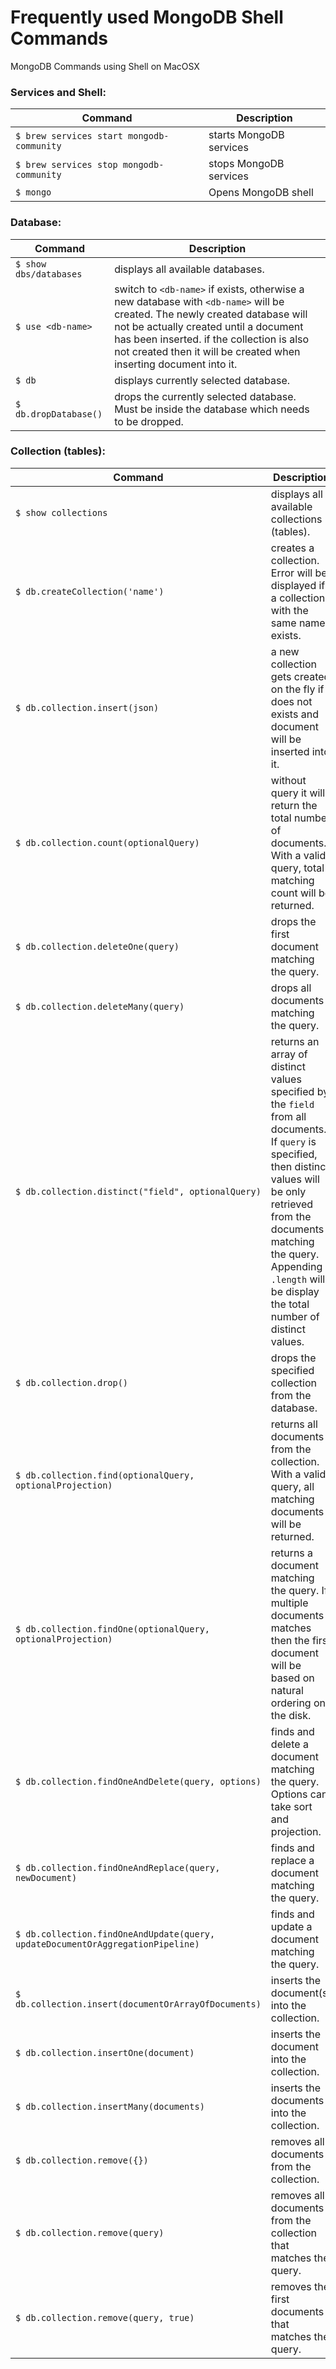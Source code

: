 # Frequently used MongoDB Shell Commands

MongoDB Commands using Shell on MacOSX 

### Services and Shell:
| Command | Description |
| --- | --- |
| `$ brew services start mongodb-community` | starts MongoDB services
| `$ brew services stop mongodb-community` | stops MongoDB services
| `$ mongo` | Opens MongoDB shell |

### Database:
| Command | Description |
| --- | --- |
| `$ show dbs/databases` | displays all available databases.
| `$ use <db-name>` | switch to `<db-name>` if exists, otherwise a new database with `<db-name>` will be created. The newly created database will not be actually created until a document has been inserted. if the collection is also not created then it will be created when inserting document into it.
| `$ db` | displays currently selected database.
| `$ db.dropDatabase()` | drops the currently selected database. Must be inside the database which needs to be dropped.

### Collection (tables):
| Command | Description |
| --- | --- |
| `$ show collections` | displays all available collections (tables).
| `$ db.createCollection('name')` | creates a collection. Error will be displayed if a collection with the same name exists.
| `$ db.collection.insert(json)` | a new collection gets created on the fly if does not exists and document will be inserted into it.
| `$ db.collection.count(optionalQuery)` | without query it will return the total number of documents. With a valid query, total matching count will be returned.
| `$ db.collection.deleteOne(query)` | drops the first document matching the query.
| `$ db.collection.deleteMany(query)` | drops all documents matching the query.
| `$ db.collection.distinct("field", optionalQuery)` | returns an array of distinct values specified by the `field` from all documents. If `query` is specified, then distinct values will be only retrieved from the documents matching the query. Appending `.length` will be display the total number of distinct values.
| `$ db.collection.drop()` | drops the specified collection from the database.
| `$ db.collection.find(optionalQuery, optionalProjection)` | returns all documents from the collection. With a valid query, all matching documents will be returned.
| `$ db.collection.findOne(optionalQuery, optionalProjection)` | returns a document matching the query. If multiple documents matches then the first document will be based on natural ordering on the disk.
| `$ db.collection.findOneAndDelete(query, options)` | finds and delete a document matching the query. Options can take sort and projection.
| `$ db.collection.findOneAndReplace(query, newDocument)` | finds and replace a document matching the query.
| `$ db.collection.findOneAndUpdate(query, updateDocumentOrAggregationPipeline)` | finds and update a document matching the query.
| `$ db.collection.insert(documentOrArrayOfDocuments)` | inserts the document(s) into the collection.
| `$ db.collection.insertOne(document)` | inserts the document into the collection.
| `$ db.collection.insertMany(documents)` | inserts the documents into the collection.
| `$ db.collection.remove({})` | removes all documents from the collection.
| `$ db.collection.remove(query)` | removes all documents from the collection that matches the query.
| `$ db.collection.remove(query, true)` | removes the first documents that matches the query.

